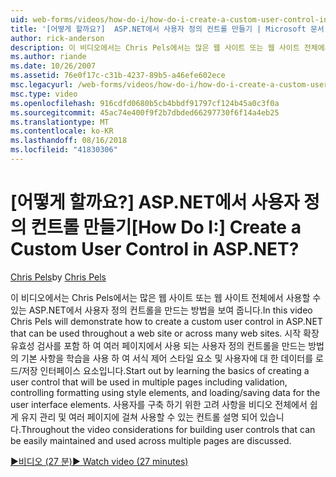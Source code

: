 ```yaml
---
uid: web-forms/videos/how-do-i/how-do-i-create-a-custom-user-control-in-aspnet
title: '[어떻게 할까요?]  ASP.NET에서 사용자 정의 컨트롤 만들기 | Microsoft 문서'
author: rick-anderson
description: 이 비디오에서는 Chris Pels에서는 많은 웹 사이트 또는 웹 사이트 전체에서 사용할 수 있는 ASP.NET에서 사용자 정의 컨트롤을 만드는 방법을 보여 줍니다. Sta....
ms.author: riande
ms.date: 10/26/2007
ms.assetid: 76e0f17c-c31b-4237-89b5-a46efe602ece
msc.legacyurl: /web-forms/videos/how-do-i/how-do-i-create-a-custom-user-control-in-aspnet
msc.type: video
ms.openlocfilehash: 916cdfd0680b5cb4bbdf91797cf124b45a0c3f0a
ms.sourcegitcommit: 45ac74e400f9f2b7dbded66297730f6f14a4eb25
ms.translationtype: MT
ms.contentlocale: ko-KR
ms.lasthandoff: 08/16/2018
ms.locfileid: "41830306"
---
```

<a name="how-do-i--create-a-custom-user-control-in-aspnet"></a><span data-ttu-id="dc518-105">[어떻게 할까요?]  ASP.NET에서 사용자 정의 컨트롤 만들기</span><span class="sxs-lookup"><span data-stu-id="dc518-105">[How Do I:]  Create a Custom User Control in ASP.NET?</span></span>
====================
<span data-ttu-id="dc518-106">[Chris Pels](https://twitter.com/chrispels)</span><span class="sxs-lookup"><span data-stu-id="dc518-106">by [Chris Pels](https://twitter.com/chrispels)</span></span>

<span data-ttu-id="dc518-107">이 비디오에서는 Chris Pels에서는 많은 웹 사이트 또는 웹 사이트 전체에서 사용할 수 있는 ASP.NET에서 사용자 정의 컨트롤을 만드는 방법을 보여 줍니다.</span><span class="sxs-lookup"><span data-stu-id="dc518-107">In this video Chris Pels will demonstrate how to create a custom user control in ASP.NET that can be used throughout a web site or across many web sites.</span></span> <span data-ttu-id="dc518-108">시작 확장 유효성 검사를 포함 하 여 여러 페이지에서 사용 되는 사용자 정의 컨트롤을 만드는 방법의 기본 사항을 학습을 사용 하 여 서식 제어 스타일 요소 및 사용자에 대 한 데이터를 로드/저장 인터페이스 요소입니다.</span><span class="sxs-lookup"><span data-stu-id="dc518-108">Start out by learning the basics of creating a user control that will be used in multiple pages including validation, controlling formatting using style elements, and loading/saving data for the user interface elements.</span></span> <span data-ttu-id="dc518-109">사용자를 구축 하기 위한 고려 사항을 비디오 전체에서 쉽게 유지 관리 및 여러 페이지에 걸쳐 사용할 수 있는 컨트롤 설명 되어 있습니다.</span><span class="sxs-lookup"><span data-stu-id="dc518-109">Throughout the video considerations for building user controls that can be easily maintained and used across multiple pages are discussed.</span></span>

[<span data-ttu-id="dc518-110">&#9654;비디오 (27 분)</span><span class="sxs-lookup"><span data-stu-id="dc518-110">&#9654; Watch video (27 minutes)</span></span>](https://channel9.msdn.com/Blogs/ASP-NET-Site-Videos/how-do-i-create-a-custom-user-control-in-aspnet)

